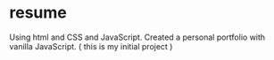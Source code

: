# resume
Using html and CSS and JavaScript.
Created a personal portfolio with vanilla JavaScript.
( this is my initial project )
